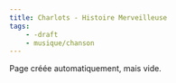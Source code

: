 ```yaml
---
title: Charlots - Histoire Merveilleuse
tags:
    - -draft
    - musique/chanson
---
```


Page créée automatiquement, mais vide.
